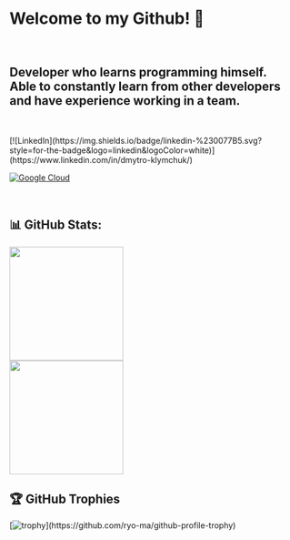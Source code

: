 # Welcome to my Github! 👋

<br>

## Developer who learns programming himself. Able to constantly learn from other developers and have experience working in a team.

<br>

<p>
[![LinkedIn](https://img.shields.io/badge/linkedin-%230077B5.svg?style=for-the-badge&logo=linkedin&logoColor=white)](https://www.linkedin.com/in/dmytro-klymchuk/)

[![Google Cloud](https://img.shields.io/badge/GoogleCloud-%234285F4.svg?style=for-the-badge&logo=google-cloud&logoColor=white)](https://www.cloudskillsboost.google/public_profiles/38421fd8-f6bb-4353-875e-035e1d6e32f6)
</p>

<br>

## 📊 GitHub Stats:

<a href="https://github.com/anuraghazra/github-readme-stats">
  <img height=200 align="center" src="https://github-readme-stats.vercel.app/api?username=offlaneqq&show_icons=true&hide=prs,issues,contribs&theme=radical" />
</a>
<br>
<a href="https://github.com/anuraghazra/convoychat">
  <img height=200 align="center" src="https://github-readme-stats.vercel.app/api/top-langs?username=offlaneqq&layout=compact&langs_count=6&exclude_repo=Data_Science,Data-Science-Camp&theme=radical&card_width=320" />
</a>

## 🏆 GitHub Trophies

[![trophy](https://github-profile-trophy.vercel.app/?username=offlaneqq&theme=radical&rank=-?)](https://github.com/ryo-ma/github-profile-trophy)



<!--[![Harlok's WakaTime stats](https://github-readme-stats.vercel.app/api/wakatime?username=offlaneqq)](https://github.com/anuraghazra/github-readme-stats)-->
